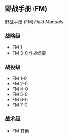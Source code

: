 <!-- 陆军条令 -->

## 野战手册 (FM)

野战手册 (FM) *Field Manuals*

### 战略级

* FM 1
* FM 3-0 作战纲要

### 战役级

* FM 1-0
* FM 2-0
* FM 4-0
* FM 5-0
* FM 6-0
* FM 7-0

### 战术级

* FM 其他


